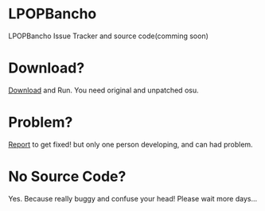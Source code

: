 # LPOPBancho
LPOPBancho Issue Tracker and source code(comming soon)

# Download?
<a href="https://raw.githubusercontent.com/Castar/LPOPBancho/master/LPOPBanchoLauncher.cmd" download>Download</a> and Run. You need original and unpatched osu.

# Problem?
[Report](https://github.com/Castar/LPOPBancho/issues) to get fixed!
but only one person developing, and can had problem.

# No Source Code?
Yes. Because really buggy and confuse your head!
Please wait more days...
